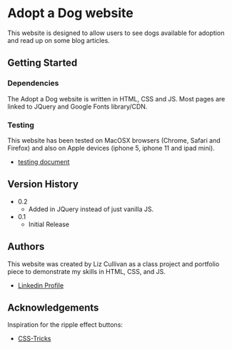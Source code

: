 # Adopt a Dog website
This website is designed to allow users to see dogs available for adoption and read up on some blog articles.

## Getting Started

### Dependencies
The Adopt a Dog website is written in HTML, CSS and JS. Most pages are linked to JQuery and Google Fonts library/CDN.

### Testing
This website has been tested on MacOSX browsers (Chrome, Safari and Firefox) and also on Apple devices (iphone 5, iphone 11 and ipad mini).
* [testing document](https://akliz.github.io/html200-adopt-a-dog/testing.txt)

## Version History
* 0.2
  * Added in JQuery instead of just vanilla JS.
* 0.1
  * Initial Release

## Authors
This website was created by Liz Cullivan as a class project and portfolio piece to demonstrate my skills in HTML, CSS, and JS.

* [Linkedin Profile](https://www.linkedin.com/in/finchelizabeth/)

## Acknowledgements
Inspiration for the ripple effect buttons:
* [CSS-Tricks](https://css-tricks.com/how-to-recreate-the-ripple-effect-of-material-design-buttons/)
